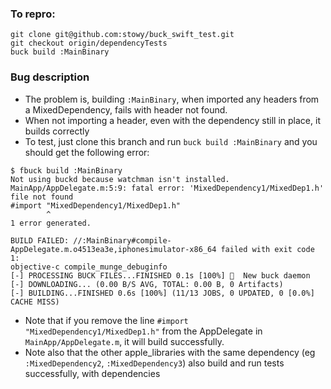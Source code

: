 ### To repro:

```
git clone git@github.com:stowy/buck_swift_test.git
git checkout origin/dependencyTests
buck build :MainBinary
```

### Bug description
- The problem is, building `:MainBinary`, when imported any headers from a MixedDependency, fails with header not found. 
- When not importing a header, even with the dependency still in place, it builds correctly
- To test, just clone this branch and run `buck build :MainBinary` and you should get the following error:

```
$ fbuck build :MainBinary
Not using buckd because watchman isn't installed.
MainApp/AppDelegate.m:5:9: fatal error: 'MixedDependency1/MixedDep1.h' file not found
#import "MixedDependency1/MixedDep1.h"
        ^
1 error generated.

BUILD FAILED: //:MainBinary#compile-AppDelegate.m.o4513ea3e,iphonesimulator-x86_64 failed with exit code 1:
objective-c compile_munge_debuginfo
[-] PROCESSING BUCK FILES...FINISHED 0.1s [100%] 🐳  New buck daemon
[-] DOWNLOADING... (0.00 B/S AVG, TOTAL: 0.00 B, 0 Artifacts)
[-] BUILDING...FINISHED 0.6s [100%] (11/13 JOBS, 0 UPDATED, 0 [0.0%] CACHE MISS)
```
- Note that if you remove the line `#import "MixedDependency1/MixedDep1.h"` from the AppDelegate in `MainApp/AppDelegate.m`, it will build successfully.
- Note also that the other apple_libraries with the same dependency (eg `:MixedDependency2`, `:MixedDependency3`) also build and run tests successfully, with dependencies
